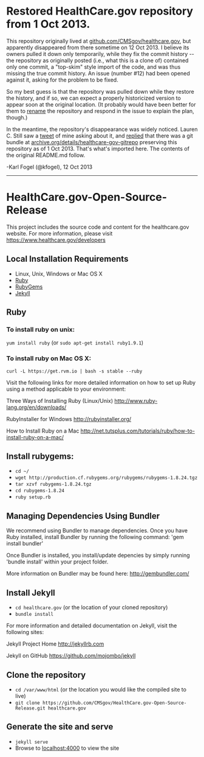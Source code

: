 # Restored HealthCare.gov repository from 1 Oct 2013.

This repository originally lived at [github.com/CMSgov/healthcare.gov](https://github.com/CMSgov/healthcare.gov), but apparently disappeared from there sometime on 12 Oct 2013.  I believe its owners pulled it down only temporarily, while they fix the commit history -- the repository as originally posted (i.e., what this is a clone of) contained only one commit, a "top-skim" style import of the code, and was thus missing the true commit history.  An issue (number #12) had been opened against it, asking for the problem to be fixed.

So my best guess is that the repository was pulled down while they restore the history, and if so, we can expect a properly historicized version to appear soon at the original location.  (It probably would have been better for them to [rename](https://help.github.com/articles/renaming-a-repository) the repository and respond in the issue to explain the plan, though.)

In the meantime, the repository's disappearance was widely noticed.  Lauren C. Still saw a [tweet](https://twitter.com/kfogel/status/389134395694526464) of mine asking about it, and [replied](https://twitter.com/laurencstill/status/389181641689534464) that there was a git bundle at [archive.org/details/healthcare-gov-gitrepo](https://archive.org/details/healthcare-gov-gitrepo) preserving this repository as of 1 Oct 2013.  That's what's imported here.  The contents of the original README.md follow.

-Karl Fogel (@kfogel), 12 Oct 2013

--------------------------------------------------------------------------
# HealthCare.gov-Open-Source-Release

This project includes the source code and content for the healthcare.gov website. For more information, please visit https://www.healthcare.gov/developers

## Local Installation Requirements

- Linux, Unix, Windows or Mac OS X
- [Ruby](http://www.ruby-lang.org/en/downloads/)
- [RubyGems](http://rubygems.org/pages/download)
- [Jekyll](http://jekyllrb.com)


## Ruby

### To install ruby on unix:

`yum install ruby` (or `sudo apt-get install ruby1.9.1`)


### To install ruby on Mac OS X:

`curl -L https://get.rvm.io | bash -s stable --ruby`

Visit the following links for more detailed information on how to set up Ruby using a method applicable to your environment:

Three Ways of Installing Ruby (Linux/Unix)
http://www.ruby-lang.org/en/downloads/
 
RubyInstaller for Windows
http://rubyinstaller.org/

How to Install Ruby on a Mac
http://net.tutsplus.com/tutorials/ruby/how-to-install-ruby-on-a-mac/


## Install rubygems: 

- `cd ~/`
- `wget http://production.cf.rubygems.org/rubygems/rubygems-1.8.24.tgz`
- `tar xzvf rubygems-1.8.24.tgz`
- `cd rubygems-1.8.24`
- `ruby setup.rb`


## Managing Dependencies Using Bundler

We recommend using Bundler to manage dependencies. Once you have Ruby installed, install Bundler by running the following command: 'gem install bundler'

Once Bundler is installed, you install/update depencies by simply running 'bundle install' within your project folder.

More information on Bundler may be found here: http://gembundler.com/


## Install Jekyll

- `cd healthcare.gov` (or the location of your cloned repository)
- `bundle install`

For more information and detailed documentation on Jekyll, visit the following sites:

Jekyll Project Home
http://jekyllrb.com

Jekyll on GitHub
https://github.com/mojombo/jekyll


## Clone the repository

- `cd /var/www/html` (or the location you would like the compiled site to live)
- `git clone https://github.com/CMSgov/HealthCare.gov-Open-Source-Release.git healthcare.gov`


## Generate the site and serve

- `jekyll serve`
- Browse to [localhost:4000](http://localhost:4000) to view the site